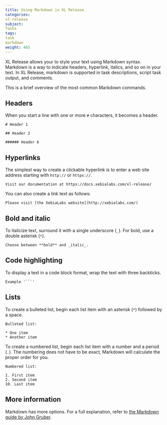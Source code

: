 ```yaml
---
title: Using Markdown in XL Release
categories:
xl-release
subject:
Tasks
tags:
task
markdown
weight: 465
---
```


XL Release allows your to style your text using Markdown syntax. Markdown is a way to indicate headers, hyperlink, italics, and so on in your text. In XL Release, markdown is supported in task descriptions, script task output, and comments.

This is a brief overview of the most common Markdown commands.

## Headers

When you start a line with one or more `#` characters, it becomes a header.

	# Header 1

	## Header 2

	###### Header 6

## Hyperlinks

The simplest way to create a clickable hyperlink is to enter a web site address starting with `http://` or `https://`.

    Visit our documentation at https://docs.xebialabs.com/xl-release/

You can also create a link text as follows:

    Please visit [the XebiaLabs website](http://xebialabs.com/)

## Bold and italic

To italicize text, surround it with a single underscore (`_`). For bold, use a double asterisk (`*`).

    Choose between **bold** and _italic_.

## Code highlighting

To display a text in a code block format, wrap the text with three backticks.

```
Example '```'
```

## Lists

To create a bulleted list, begin each list item with an asterisk (`*`) followed by a space.

    Bulleted list:

    * One item
    * Another item

To create a numbered list, begin each list item with a number and a period (`.`). The numbering does not have to be exact, Markdown will calculate the proper order for you.

    Numbered list:

    1. First item
    2. Second item
    10. Last item

## More information

Markdown has more options. For a full explanation, refer to [the Markdown guide by John Gruber](http://daringfireball.net/projects/markdown/syntax).
